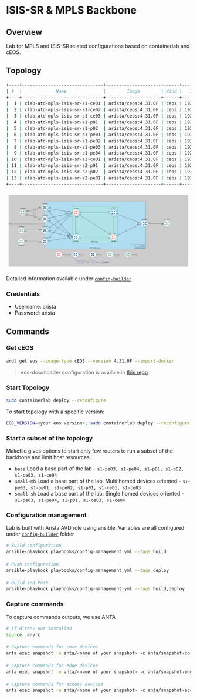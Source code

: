 # ISIS-SR & MPLS Backbone

## Overview

Lab for MPLS and ISIS-SR related configurations based on containerlab and cEOS.

## Topology


```bash
+----+-------------------------------+---------------------+------+------------------+
| #  |             Name              |        Image        | Kind |   IPv4 Address   |
+----+-------------------------------+---------------------+------+------------------+
|  1 | clab-atd-mpls-isis-sr-s1-ce01 | arista/ceos:4.31.0F | ceos | 192.168.2.211/24 |
|  2 | clab-atd-mpls-isis-sr-s1-ce02 | arista/ceos:4.31.0F | ceos | 192.168.2.212/24 |
|  3 | clab-atd-mpls-isis-sr-s1-ce03 | arista/ceos:4.31.0F | ceos | 192.168.2.213/24 |
|  4 | clab-atd-mpls-isis-sr-s1-p01  | arista/ceos:4.31.0F | ceos | 192.168.2.111/24 |
|  5 | clab-atd-mpls-isis-sr-s1-p02  | arista/ceos:4.31.0F | ceos | 192.168.2.112/24 |
|  6 | clab-atd-mpls-isis-sr-s1-pe01 | arista/ceos:4.31.0F | ceos | 192.168.2.11/24  |
|  7 | clab-atd-mpls-isis-sr-s1-pe02 | arista/ceos:4.31.0F | ceos | 192.168.2.12/24  |
|  8 | clab-atd-mpls-isis-sr-s1-pe03 | arista/ceos:4.31.0F | ceos | 192.168.2.13/24  |
|  9 | clab-atd-mpls-isis-sr-s1-pe04 | arista/ceos:4.31.0F | ceos | 192.168.2.14/24  |
| 10 | clab-atd-mpls-isis-sr-s2-ce01 | arista/ceos:4.31.0F | ceos | 192.168.2.221/24 |
| 11 | clab-atd-mpls-isis-sr-s2-p01  | arista/ceos:4.31.0F | ceos | 192.168.2.121/24 |
| 12 | clab-atd-mpls-isis-sr-s2-p02  | arista/ceos:4.31.0F | ceos | 192.168.2.122/24 |
| 13 | clab-atd-mpls-isis-sr-s2-pe01 | arista/ceos:4.31.0F | ceos | 192.168.2.21/24  |
+----+-------------------------------+---------------------+------+------------------+
```

![Lab Topology](./lab-topology.drawio.png)

Detailed information available under [`config-builder`](./config-builder/)

### Credentials

- Username: arista
- Password: arista

## Commands

### Get cEOS

```bash
ardl get eos --image-type cEOS --version 4.31.0F --import-docker
```

> eos-downloader configuration is availble in [this repo](https://github.com/titom73/eos-downloader)

### Start Topology

```bash
sudo containerlab deploy --reconfigure
```

To start topology with a specific version:

```bash
EOS_VERSION=<your eos version>; sudo containerlab deploy --reconfigure
```

### Start a subset of the topology

Makefile gives options to start only few routers to run a subset of the backbone and limit host resources.

- `base`       Load a base part of the lab - `s1-pe03, s1-pe04, s1-p01, s1-p02, s1-ce03, s1-ce04`
- `small-mh`   Load a base part of the lab. Multi homed devices oriented - `s1-pe03, s1-pe01, s1-pe02, s1-p01, s1-ce01, s1-ce03`
- `small-sh`   Load a base part of the lab. Single homed devices oriented - `s1-pe03, s1-pe04, s1-p01, s1-ce03, s1-ce04`

### Configuration management

Lab is built with Arista AVD role using ansible. Variables are all configured under [`config-builder`](./config-builder/) folder

```bash
# Build configuration
ansible-playbook playbooks/config-management.yml --tags build

# Push configuration
ansible-playbook playbooks/config-management.yml --tags deploy

# Build and Push
ansible-playbook playbooks/config-management.yml --tags build,deploy
```

### Capture commands

To capture commands outputs, we use ANTA

```bash
# If direnv not installed
source .envrc

# Capture commands for core devices
anta exec snapshot -o anta/<name of your snapshot> -c anta/snapshot-core.yml -t core

# Capture commands for edge devices
anta exec snapshot -o anta/<name of your snapshot> -c anta/snapshot-edge.yml -t edge

# Capture commands for access devices
anta exec snapshot -o anta/<name of your snapshot> -c anta/snapshot-access.yml -t access
```
